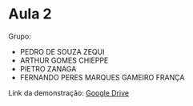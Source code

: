 # Aula 2

Grupo:
 - PEDRO DE SOUZA ZEQUI
 - ARTHUR GOMES CHIEPPE
 - PIETRO ZANAGA
 - FERNANDO PERES MARQUES GAMEIRO FRANÇA

Link da demonstração: [Google Drive](https://drive.google.com/file/d/1vkh0KDz2CFHcAjMpeAvZCs_ayaTgzm3X/view?usp=sharing)

